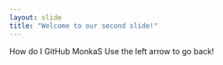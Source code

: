```yaml
---
layout: slide
title: "Welcome to our second slide!"
---
```

How do I GitHub MonkaS
Use the left arrow to go back!
